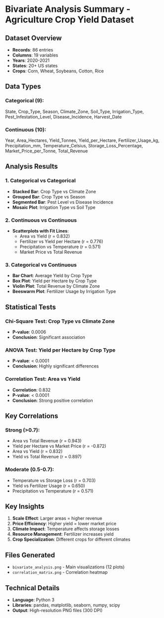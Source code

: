 # Bivariate Analysis Summary - Agriculture Crop Yield Dataset

## Dataset Overview
- **Records**: 86 entries
- **Columns**: 19 variables
- **Years**: 2020-2021
- **States**: 20+ US states
- **Crops**: Corn, Wheat, Soybeans, Cotton, Rice

## Data Types

### Categorical (9):
State, Crop_Type, Season, Climate_Zone, Soil_Type, Irrigation_Type, Pest_Infestation_Level, Disease_Incidence, Harvest_Date

### Continuous (10):
Year, Area_Hectares, Yield_Tonnes, Yield_per_Hectare, Fertilizer_Usage_kg, Precipitation_mm, Temperature_Celsius, Storage_Loss_Percentage, Market_Price_per_Tonne, Total_Revenue

## Analysis Results

### 1. Categorical vs Categorical
- **Stacked Bar**: Crop Type vs Climate Zone
- **Grouped Bar**: Crop Type vs Season
- **Segmented Bar**: Pest Level vs Disease Incidence
- **Mosaic Plot**: Irrigation Type vs Soil Type

### 2. Continuous vs Continuous
- **Scatterplots with Fit Lines**:
  - Area vs Yield (r = 0.832)
  - Fertilizer vs Yield per Hectare (r = 0.776)
  - Precipitation vs Temperature (r = 0.571)
  - Market Price vs Total Revenue

### 3. Categorical vs Continuous
- **Bar Chart**: Average Yield by Crop Type
- **Box Plot**: Yield per Hectare by Crop Type
- **Violin Plot**: Total Revenue by Climate Zone
- **Beeswarm Plot**: Fertilizer Usage by Irrigation Type

## Statistical Tests

### Chi-Square Test: Crop Type vs Climate Zone
- **P-value**: 0.0006
- **Conclusion**: Significant association

### ANOVA Test: Yield per Hectare by Crop Type
- **P-value**: < 0.0001
- **Conclusion**: Highly significant differences

### Correlation Test: Area vs Yield
- **Correlation**: 0.832
- **P-value**: < 0.0001
- **Conclusion**: Strong positive correlation

## Key Correlations

### Strong (>0.7):
- Area vs Total Revenue (r = 0.943)
- Yield per Hectare vs Market Price (r = -0.872)
- Area vs Yield (r = 0.832)
- Yield vs Total Revenue (r = 0.897)

### Moderate (0.5-0.7):
- Temperature vs Storage Loss (r = 0.703)
- Yield vs Fertilizer Usage (r = 0.650)
- Precipitation vs Temperature (r = 0.571)

## Key Insights

1. **Scale Effect**: Larger areas = higher revenue
2. **Price Efficiency**: Higher yield = lower market price
3. **Climate Impact**: Temperature affects storage losses
4. **Resource Management**: Fertilizer increases yield
5. **Crop Specialization**: Different crops for different climates

## Files Generated
- `bivariate_analysis.png` - Main visualizations (12 plots)
- `correlation_matrix.png` - Correlation heatmap

## Technical Details
- **Language**: Python 3
- **Libraries**: pandas, matplotlib, seaborn, numpy, scipy
- **Output**: High-resolution PNG files (300 DPI) 
